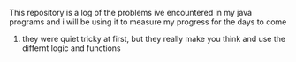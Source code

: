 This repository is a log of the problems ive encountered in my java programs and i will be using it to measure my progress for the days to come
1. they were quiet tricky at first, but they really make you think and use the differnt logic and functions
